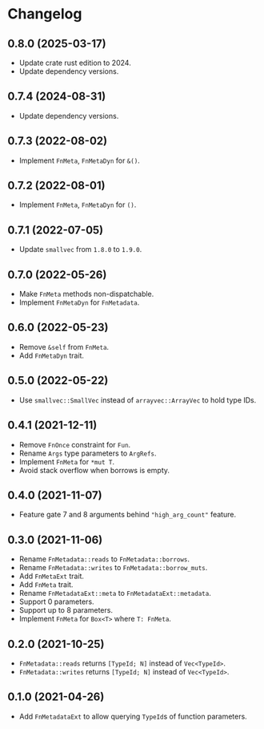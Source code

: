 # Changelog

## 0.8.0 (2025-03-17)

* Update crate rust edition to 2024.
* Update dependency versions.


## 0.7.4 (2024-08-31)

* Update dependency versions.


## 0.7.3 (2022-08-02)

* Implement `FnMeta`, `FnMetaDyn` for `&()`.


## 0.7.2 (2022-08-01)

* Implement `FnMeta`, `FnMetaDyn` for `()`.


## 0.7.1 (2022-07-05)

* Update `smallvec` from `1.8.0` to `1.9.0`.


## 0.7.0 (2022-05-26)

* Make `FnMeta` methods non-dispatchable.
* Implement `FnMetaDyn` for `FnMetadata`.


## 0.6.0 (2022-05-23)

* Remove `&self` from `FnMeta`.
* Add `FnMetaDyn` trait.


## 0.5.0 (2022-05-22)

* Use `smallvec::SmallVec` instead of `arrayvec::ArrayVec` to hold type IDs.


## 0.4.1 (2021-12-11)

* Remove `FnOnce` constraint for `Fun`.
* Rename `Args` type parameters to `ArgRefs`.
* Implement `FnMeta` for `*mut T`.
* Avoid stack overflow when borrows is empty.


## 0.4.0 (2021-11-07)

* Feature gate 7 and 8 arguments behind `"high_arg_count"` feature.


## 0.3.0 (2021-11-06)

* Rename `FnMetadata::reads` to `FnMetadata::borrows`.
* Rename `FnMetadata::writes` to `FnMetadata::borrow_muts`.
* Add `FnMetaExt` trait.
* Add `FnMeta` trait.
* Rename `FnMetadataExt::meta` to `FnMetadataExt::metadata`.
* Support 0 parameters.
* Support up to 8 parameters.
* Implement `FnMeta` for `Box<T>` where `T: FnMeta`.


## 0.2.0 (2021-10-25)

* `FnMetadata::reads` returns `[TypeId; N]` instead of `Vec<TypeId>`.
* `FnMetadata::writes` returns `[TypeId; N]` instead of `Vec<TypeId>`.


## 0.1.0 (2021-04-26)

* Add `FnMetadataExt` to allow querying `TypeId`s of function parameters.
